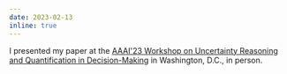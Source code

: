 ```yaml
---
date: 2023-02-13
inline: true
---
```


I presented my paper at the <a href="https://charliezhaoyinpeng.github.io/UDM-AAAI23/">AAAI'23 Workshop on Uncertainty
Reasoning and Quantification in Decision-Making</a> in Washington, D.C., in person.